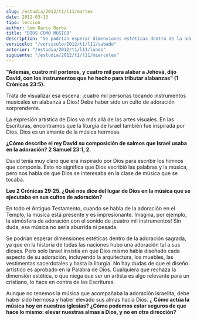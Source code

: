 ```yaml
---
slug: /estudia/2012/t1/l11/martes
date: 2012-03-13
tipo: leccion
author: Sem Dario Barba
title: "DIOS COMO MÚSICO"
description: "Se podrían esperar dimensiones estéticas dentro de la adoración sagrada, ya que  en la historia de todas las naciones hubo una adoración tal a sus dioses. Pero  solo Israel insistía en que Dios mismo había diseñado cada aspecto de su  adoración, incluyendo la arquitectura, los..."
versiculo: "/versiculo/2012/t1/l11/sabado"
anterior: "/estudia/2012/t1/l11/lunes"
siguiente: "/estudia/2012/t1/l11/miercoles"
---
```


**"Además, cuatro mil porteros, y cuatro mil para alabar a Jehová, dijo David, con los instrumentos que he hecho para tributar alabanzas" (1 Crónicas 23:5).**

Trata de visualizar esa escena: ¡cuatro mil personas tocando instrumentos musicales en alabanza a Dios! Debe haber sido un culto de adoración sorprendente.

La expresión artística de Dios va más allá de las artes visuales. En las Escrituras, encontramos que la liturgia de Israel también fue inspirada por Dios. Dios es un amante de la música hermosa.

**¿Cómo describe el rey David su composición de salmos que Israel usaba en la adoración? 2 Samuel 23:1, 2.**

David tenía muy claro que era inspirado por Dios para escribir los himnos que componía. Esto no significa que Dios escribió las palabras y la música, pero nos habla de que Dios se interesaba en la clase de música que se tocaba.

**Lee 2 Crónicas 29:25. ¿Qué nos dice del lugar de Dios en la música que se ejecutaba en sus cultos de adoración?**

En todo el Antiguo Testamento, cuando se habla de la adoración en el Templo, la música está presente y es impresionante. Imagina, por ejemplo, la atmósfera de adoración con el sonido de ¡cuatro mil instrumentos! Sin duda, esa música no sería aburrida ni pesada.

Se podrían esperar dimensiones estéticas dentro de la adoración sagrada, ya que en la historia de todas las naciones hubo una adoración tal a sus dioses. Pero solo Israel insistía en que Dios mismo había diseñado cada aspecto de su adoración, incluyendo la arquitectura, los muebles, las vestimentas sacerdotales y hasta la liturgia. No hay dudas de que el diseño artístico es aprobado en la Palabra de Dios. Cualquiera que rechaza la dimensión estética, o que niega que ser un artista es algo relevante para un cristiano, lo hace en contra de las Escrituras.

Aunque no tenemos la música que acompañaba la adoración israelita, debe haber sido hermosa y haber elevado sus almas hacia Dios. ¿ **Cómo actúa la música hoy en nuestras iglesias? ¿Cómo podemos estar seguros de que hace lo mismo: elevar nuestras almas a Dios, y no en otra dirección?**
